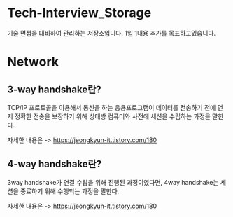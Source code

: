 # Tech-Interview_Storage
기술 면접을 대비하여 관리하는 저장소입니다. 1일 1내용 추가를 목표하고있습니다.


# Network
## __3-way handshake란?__ 
TCP/IP 프로토콜을 이용해서 통신을 하는 응용프로그램이 데이터를 전송하기 전에 먼저 정확한 전송을 보장하기 위해 상대방 컴퓨터와 사전에 세션을 수립하는 과정을 말한다.

자세한 내용은 -> https://jeongkyun-it.tistory.com/180 

## __4-way handshake란?__ 
3way handshake가 연결 수립을 위해 진행된 과정이였다면, 4way handshake는 세션을 종료하기 위해 수행되는 과정을 말한다.

자세한 내용은 -> https://jeongkyun-it.tistory.com/180 
